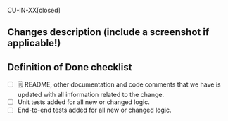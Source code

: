 CU-IN-XX[closed]

## Changes description (include a screenshot if applicable!)

## Definition of Done checklist
- [ ] :spiral_notepad: README, other documentation and code comments that we have is updated with all information related to the change.
- [ ] Unit tests added for all new or changed logic.
- [ ] End-to-end tests added for all new or changed logic.
